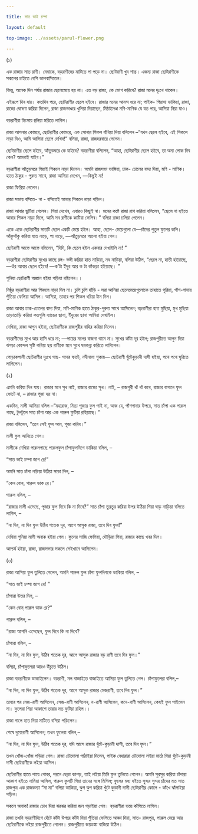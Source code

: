 ```yaml
---

title: সাত ভাই চম্পা

layout: default

top-image: ../assets/parul-flower.png

---
```


(১)

এক রাজার সাত রাণী। দেমাকে, বড়রাণীদের মাটিতে পা পড়ে না। ছােটরাণী খুব শান্ত। এজন্য রাজা ছােটরাণীকে সকলের চাইতে বেশি ভালবাসিতেন।

কিন্তু, অনেক দিন পর্যন্ত রাজার ছেলেমেয়ে হয় না। এত বড় রাজ্য, কে ভােগ করিবে? রাজা মনের দুঃখে থাকেন।

এইরূপে দিন যায়। কতদিন পরে, ছােটরাণীর ছেলে হইবে। রাজার মনের আনন্দ ধরে না; পাইক- পিয়াদা ডাকিয়া, রাজা, রাজ্যে ঘােষণা করিয়া দিলেন, রাজা রাজভাণ্ডার খুলিয়া দিয়াছেন, মিঠাইমণ্ডা মণি-মাণিক যে যত পার, আসিয়া নিয়া যাও।

বড়রাণীরা হিংসায় জ্বলিয়া মরিতে লাগিল।

রাজা আপনার কোমরে, ছােটরাণীর কোমরে, এক সােনার শিকল বাঁধিয়া দিয়া বলিলেন –“যখন ছেলে হইবে, এই শিকলে নাড়া দিও, আমি আসিয়া ছেলে দেখিব!” বলিয়া, রাজা, রাজদরবারে গেলেন।

ছােটরাণীর ছেলে হইবে, আঁতুড়ঘরে কে যাইবে? বড়রাণীরা বলিলেন, “আহা, ছােটরাণীর ছেলে হইবে, তা অন্য লােক দিব কেন? আমরাই যাইব।”  

বড়রাণীরা আঁতুড়ঘরে গিয়াই শিকলে নাড়া দিলেন। অমনি রাজসভা ভাঙ্গিয়া, ঢাক- ঢােলের বাদ্য দিয়া, মণি - মাণিক। হাতে ঠাকুর - পুরুত সাথে, রাজা আসিয়া দেখেন, —কিছুই না!

রাজা ফিরিয়া গেলেন।

রাজা সভায় বসিতে- না - বসিতেই আবার শিকলে নাড়া পড়িল।

রাজা আবার ছুটিয়া গেলেন। গিয়া দেখেন, এবারও কিছুই না। মনের কষ্টে রাজা রাগ করিয়া বলিলেন, “ছেলে না হইতে আবার শিকল নাড়া দিলে, আমি সব রাণীকে কাটিয়া ফেলিব।” বলিয়া রাজা চলিয়া গেলেন।

একে একে ছােটরাণীর সাতটি ছেলে একটি মেয়ে হইল। আহা, ছেলে- মেয়েগুলাে যে—চাঁদের পুতুল ফুলের কলি। আঁকুপাঁকু করিয়া হাত নাড়ে, পা নাড়ে, —আঁতুড়ঘরে আলাে হইয়া গেল।

ছােটরাণী আস্তে আস্তে বলিলেন, “দিদি, কি ছেলে হইল একবার দেখাইলি না! ”

বড়রাণীরা ছােটরাণীর মুখের কাছে রঙ্গ- ভঙ্গী করিয়া হাত নাড়িয়া, নথ নাড়িয়া, বলিয়া উঠিল, “ছেলে না, হাতী হইয়াছে, —ওঁর আবার ছেলে হইবে! —ক’টা ইঁদুর আর ক টা কাঁকড়া হইয়াছে। ”

শুনিয়া ছােটরাণী অজ্ঞান হইয়া পড়িয়া রহিলেন।।

নিষ্ঠুর বড়রাণীরা আর শিকলে নাড়া দিল না। চুপি চুপি হাঁড়ি - সরা আনিয়া ছেলেমেয়েগুলােকে তাহাতে পুরিয়া, পাঁশ-গাদায় পুঁতিয়া ফেলিয়া আসিল। আসিয়া, তাহার পর শিকল ধরিয়া টান দিল।

রাজা আবার ঢাক-ঢােলের বাদ্য দিয়া, মণি-মাণিক হাতে ঠাকুর-পুরুত সাথে আসিলেন; বড়রাণীরা হাত মুছিয়া, মুখ মুছিয়া তাড়াতাড়ি করিয়া কতগুলি ব্যাঙের ছানা, ইঁদুরের ছানা  আনিয়া দেখাইল।

দেখিয়া, রাজা আগুন হইয়া, ছােটরাণীকে রাজপুরীর বাহির করিয়া দিলেন।

বড়রাণীদের মুখে আর হাসি ধরে না; —পায়ের মলের বাজনা থামে না। সুখের কাঁটা দূর হইল; রাজপুরীতে আগুন দিয়া ঝগড়া কোন্দল সৃষ্টি করিয়া ছয় রাণীকে মনে সুখে ঘরকন্না করিতে লাগিলেন।

পােড়াকপালী ছােটরাণীর দুঃখে গাছ- পাথর ফাটে, নদীনালা শুকায়— ছােটরাণী খুঁটেকুড়ানী দাসী হইয়া, পথে পথে ঘুরিতে লাগিলেন।

(২)

এমনি করিয়া দিন যায়। রাজার মনে সুখ নাই, রাজার রাজ্যে সুখ। নাই, – রাজপুরী খাঁ খাঁ করে, রাজার বাগানে ফুল ফোটে না, – রাজার পূজা হয় না।

একদিন, মালী আসিয়া বলিল –“মহারাজ, নিত্য পূজার ফুল পাই না, আজ যে, পাঁশগাদার উপরে, সাত চাঁপা এক পারুল গাছে, টুলটুলে সাত চাঁপা আর এক পারুল ফুটিয়া রহিয়াছে।”

রাজা বলিলেন, “তবে সেই ফুল আন, পূজা করিব।”

মালী ফুল আনিতে গেল।

মালীকে দেখিয়া পারুলগাছে পারুলফুল চাঁপাফুলদিগে ডাকিয়া বলিল, –

“সাত ভাই চম্পা জাগ রে!”

অমনি সাত চাঁপা নড়িয়া উঠিয়া সাড়া দিল, –

“কেন বােন, পারুল ডাক রে।”

পারুল বলিল, –

“রাজার মালী এসেছে, পূজার ফুল দিবে কি না দিবে?” সাত চাঁপা তুরতুর করিয়া উপর উঠিয়া গিয়া ঘাড় নাড়িয়া বলিতে লাগিল, –

“না দিব, না দিব ফুল উঠিব শতেক দূর, আগে আসুক রাজা, তবে দিব ফুল!”

দেখিয়া শুনিয়া মালী অবাক হইয়া গেল। ফুলের সাজি ফেলিয়া, দৌড়িয়া গিয়া, রাজার কাছে খবর দিল।

আশ্চর্য হইয়া, রাজা, রাজসভার সকলে সেইখানে আসিলেন।

(৩)

রাজা আসিয়া ফুল তুলিতে গেলেন, অমনি পারুল ফুল চাঁপা ফুলদিগকে ডাকিয়া বলিল, –

“সাত ভাই চম্পা জাগ রে! ”

চাঁপারা উত্তর দিল, –

“কেন বােন্ পারুল ডাক রে?”

পারুল বলিল, –

“রাজা আপনি এসেছেন, ফুল দিবে কি না দিবে?

চাঁপারা বলিল, –

“না দিব, না দিব ফুল, উঠিব শতেক দূর, আগে আসুক রাজার বড় রাণী তবে দিব ফুল।”

বলিয়া, চাঁপাফুলেরা আরও উঁচুতে উঠিল।

রাজা বড়রাণীকে ডাকাইলেন। বড়রাণী, মল বাজাইতে বাজাইতে আসিয়া ফুল তুলিতে গেল। চাঁপাফুলেরা বলিল,–

“না দিব, না দিব ফুল, উঠিব শতেক দূর, আগে আসুক রাজার মেজরাণী, তবে দিব ফুল।”

তাহার পর মেজ-রাণী আসিলেন, সেজ-রাণী আসিলেন, ন-রাণী আসিলেন, কনে-রাণী আসিলেন, কেহই ফুল পাইলেন না। ফুলেরা গিয়া আকাশে তারার মত ফুটিয়া রহিল।।

রাজা গালে হাত দিয়া মাটিতে বসিয়া পড়িলেন।

শেষে দুয়ােরাণী আসিলেন; তখন ফুলেরা বলিল,–

“না দিব, না দিব ফুল, উঠিব শতেক দূর, যদি আসে রাজার খুঁটে-কুড়ানী দাসী, তবে দিব ফুল।”

তখন খোঁজ-খোঁজ পড়িয়া গেল। রাজা চৌদোলা পাঠাইয়া দিলেন, পাইক বেহারারা চৌদোলা লইয়া মাঠে গিয়া খুঁটে-কুড়ানী দাসী ছােটরাণীকে লইয়া আসিল।

ছােটরাণীর হাতে পায়ে গােবর, পরনে ছেড়া কাপড়, তাই লইয়া তিনি ফুল তুলিতে গেলেন। অমনি সুরসুর করিয়া চাঁপারা আকাশ হইতে নামিয়া আসিল, পারুল ফুলটি গিয়া তাদের সঙ্গে মিশিল; ফুলের মধ্য হইতে সুন্দর সুন্দর চাঁদের মত সাত রাজপুত্র এক রাজকন্যা “মা মা” বলিয়া ডাকিয়া, ঝুপ ঝুপ করিয়া খুঁটে কুড়ানী দাসী ছােটরাণীর কোলে - কাঁখে ঝাঁপাইয়া পড়িল।

সকলে অবাক! রাজার চোখ দিয়া ঝরঝর করিয়া জল গড়াইয়া গেল। বড়রাণীরা ভয়ে কাঁপিতে লাগিল।

রাজা তখনি বড়রাণীদিগে হেঁটে কাঁটা উপরে কাঁটা দিয়া পুঁতিয়া ফেলিতে আজ্ঞা দিয়া, সাত- রাজপুত্র, পারুল মেয়ে আর ছােটরাণীকে লইয়া রাজপুরীতে গেলেন। রাজপুরীতে জয়ডঙ্কা বাজিয়া উঠিল।
